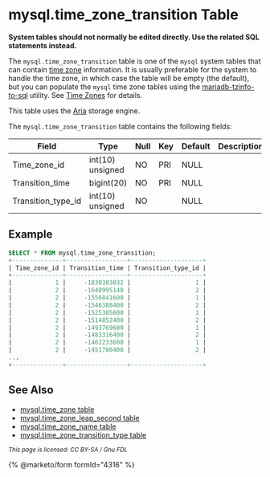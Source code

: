 # mysql.time\_zone\_transition Table

**System tables should not normally be edited directly. Use the related SQL statements instead.**

The `mysql.time_zone_transition` table is one of the `mysql` system tables that can contain [time zone](../../../../data-types/string-data-types/character-sets/internationalization-and-localization/time-zones.md) information. It is usually preferable for the system to handle the time zone, in which case the table will be empty (the default), but you can populate the `mysql` time zone tables using the [mariadb-tzinfo-to-sql](../../../../../clients-and-utilities/administrative-tools/mariadb-tzinfo-to-sql.md) utility. See [Time Zones](../../../../data-types/string-data-types/character-sets/internationalization-and-localization/time-zones.md) for details.

This table uses the [Aria](../../../../../server-usage/storage-engines/aria/) storage engine.

The `mysql.time_zone_transition` table contains the following fields:

| Field                | Type             | Null | Key | Default | Description |
| -------------------- | ---------------- | ---- | --- | ------- | ----------- |
| Time\_zone\_id       | int(10) unsigned | NO   | PRI | NULL    |             |
| Transition\_time     | bigint(20)       | NO   | PRI | NULL    |             |
| Transition\_type\_id | int(10) unsigned | NO   |     | NULL    |             |

## Example

```sql
SELECT * FROM mysql.time_zone_transition;
+--------------+-----------------+--------------------+
| Time_zone_id | Transition_time | Transition_type_id |
+--------------+-----------------+--------------------+
|            1 |     -1830383032 |                  1 |
|            2 |     -1640995148 |                  2 |
|            2 |     -1556841600 |                  1 |
|            2 |     -1546388400 |                  2 |
|            2 |     -1525305600 |                  1 |
|            2 |     -1514852400 |                  2 |
|            2 |     -1493769600 |                  1 |
|            2 |     -1483316400 |                  2 |
|            2 |     -1462233600 |                  1 |
|            2 |     -1451780400 |                  2 |
...
+--------------+-----------------+--------------------+
```

## See Also

* [mysql.time\_zone table](mysql-time_zone-table.md)
* [mysql.time\_zone\_leap\_second table](mysql-time_zone_leap_second-table.md)
* [mysql.time\_zone\_name table](mysql-time_zone_name-table.md)
* [mysql.time\_zone\_transition\_type table](mysql-time_zone_transition_type-table.md)

<sub>_This page is licensed: CC BY-SA / Gnu FDL_</sub>

{% @marketo/form formId="4316" %}
